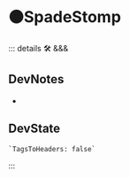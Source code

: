 # 🟠<moto>SpadeStomp</moto>

::: details 🛠 <dev>&&&</dev>

## DevNotes

-

## DevState

```py
`TagsToHeaders: false`
```

:::
